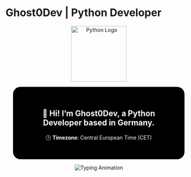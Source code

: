 # Ghost0Dev | Python Developer

<p align="center">
  <img src="https://upload.wikimedia.org/wikipedia/commons/c/c3/Python-logo-notext.svg" alt="Python Logo" width="150"/>
</p>

<div style="background-color: black; padding: 30px; border-radius: 20px; width: 80%; margin: auto; text-align: center; color: white;">
  <h2>👋 Hi! I’m <strong>Ghost0Dev</strong>, a <strong>Python Developer</strong> based in <strong>Germany</strong>.</h2>
  <p>🕒 <strong>Timezone</strong>: Central European Time (CET)</p>
</div>

<p align="center">
  <img src="https://raw.githubusercontent.com/Readme-Workflows/Typing-Animation/master/tpl/Typing-Animation.gif" alt="Typing Animation" />
</p>
